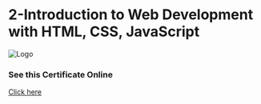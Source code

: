 
# 2-Introduction to Web Development with HTML, CSS, JavaScript





![Logo](https://s3.amazonaws.com/coursera_assets/meta_images/generated/CERTIFICATE_LANDING_PAGE/CERTIFICATE_LANDING_PAGE~BLCEYUQQG5PS/CERTIFICATE_LANDING_PAGE~BLCEYUQQG5PS.jpeg)


### See this Certificate Online


[Click here](https://www.coursera.org/account/accomplishments/certificate/59G9CRY7Q4XP)


